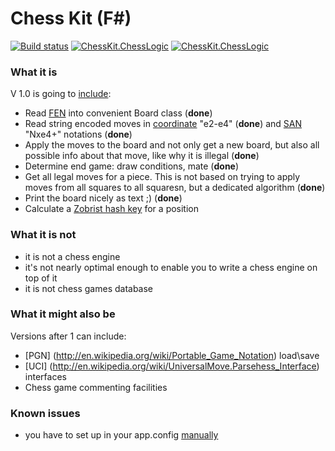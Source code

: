 # Chess Kit (F#)
[![Build status](https://ci.appveyor.com/api/projects/status/20euy0r0xxsp19fx?svg=true)](https://ci.appveyor.com/project/marhoily/chesskitfs)
[![ChessKit.ChessLogic](https://img.shields.io/nuget/v/ChessKit.ChessLogic.svg)](https://www.nuget.org/packages/ChessKit.ChessLogic/)
[![ChessKit.ChessLogic](https://img.shields.io/nuget/vpre/ChessKit.ChessLogic.svg)](https://www.nuget.org/packages/ChessKit.ChessLogic/)

### What it is
V 1.0 is going to [include](https://trello.com/b/80MHIZWN/chess-f):
 * Read [FEN](http://en.wikipedia.org/wiki/Forsyth%E2%80%93Edwards_Notation) into convenient Board class (**done**)
 * Read string encoded moves in [coordinate](http://en.wikipedia.org/wiki/Chess_notation) "e2-e4" (**done**) and [SAN](http://en.wikipedia.org/wiki/Algebraic_notation_(chess)) "Nxe4+" notations (**done**)
 * Apply the moves to the board and not only get a new board, but also all possible info about that move, like why it is illegal (**done**)
 * Determine end game: draw conditions, mate (**done**)
 * Get all legal moves for a piece. This is not based on trying to apply moves from all squares to all squaresn, but a dedicated algorithm (**done**)
 * Print the board nicely as text ;) (**done**)
 * Calculate a [Zobrist hash key](http://en.wikipedia.org/wiki/Zobrist_hashing) for a position
 
### What it is not 
 * it is not a chess engine
 * it's not nearly optimal enough to enable you to write a chess engine on top of it
 * it is not chess games database

### What it might also be
Versions after 1 can include:
 * [PGN] (http://en.wikipedia.org/wiki/Portable_Game_Notation) load\save
 * [UCI] (http://en.wikipedia.org/wiki/UniversalMove.Parsehess_Interface) interfaces
 * Chess game commenting facilities
 
### Known issues
 * you have to set up <assemblybinding> in your app.config [manually](http://stackoverflow.com/questions/30620085/add-bindingredirect-doesnt-change-app-config-though-it-should)
